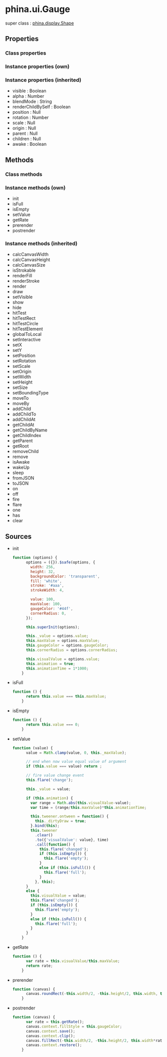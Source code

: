 # phina.ui.Gauge

super class : [phina.display.Shape](phina.display.Shape.md)

## Properties

### Class properties


### Instance properties (own)


### Instance properties (inherited)

* visible : Boolean
* alpha : Number
* blendMode : String
* renderChildBySelf : Boolean
* position : Null
* rotation : Number
* scale : Null
* origin : Null
* parent : Null
* children : Null
* awake : Boolean

## Methods

### Class methods


### Instance methods (own)

* init
* isFull
* isEmpty
* setValue
* getRate
* prerender
* postrender

### Instance methods (inherited)

* calcCanvasWidth
* calcCanvasHeight
* calcCanvasSize
* isStrokable
* renderFill
* renderStroke
* render
* draw
* setVisible
* show
* hide
* hitTest
* hitTestRect
* hitTestCircle
* hitTestElement
* globalToLocal
* setInteractive
* setX
* setY
* setPosition
* setRotation
* setScale
* setOrigin
* setWidth
* setHeight
* setSize
* setBoundingType
* moveTo
* moveBy
* addChild
* addChildTo
* addChildAt
* getChildAt
* getChildByName
* getChildIndex
* getParent
* getRoot
* removeChild
* remove
* isAwake
* wakeUp
* sleep
* fromJSON
* toJSON
* on
* off
* fire
* flare
* one
* has
* clear

## Sources

* init
  ```javascript
  function (options) {
        options = ({}).$safe(options, {
          width: 256,
          height: 32,
          backgroundColor: 'transparent',
          fill: 'white',
          stroke: '#aaa',
          strokeWidth: 4,
  
          value: 100,
          maxValue: 100,
          gaugeColor: '#44f',
          cornerRadius: 0,
        });
  
        this.superInit(options);
  
        this._value = options.value;
        this.maxValue = options.maxValue;
        this.gaugeColor = options.gaugeColor;
        this.cornerRadius = options.cornerRadius;
  
        this.visualValue = options.value;
        this.animation = true;
        this.animationTime = 1*1000;
      }
  ```
* isFull
  ```javascript
  function () {
        return this.value === this.maxValue;
      }
  ```
* isEmpty
  ```javascript
  function () {
        return this.value === 0;
      }
  ```
* setValue
  ```javascript
  function (value) {
        value = Math.clamp(value, 0, this._maxValue);
  
        // end when now value equal value of argument
        if (this.value === value) return ;
  
        // fire value change event
        this.flare('change');
  
        this._value = value;
  
        if (this.animation) {
          var range = Math.abs(this.visualValue-value);
          var time = (range/this.maxValue)*this.animationTime;
  
          this.tweener.ontween = function() {
            this._dirtyDraw = true;
          }.bind(this);
          this.tweener
            .clear()
            .to({'visualValue': value}, time)
            .call(function() {
              this.flare('changed');
              if (this.isEmpty()) {
                this.flare('empty');
              }
              else if (this.isFull()) {
                this.flare('full');
              }
            }, this);
        }
        else {
          this.visualValue = value;
          this.flare('changed');
          if (this.isEmpty()) {
            this.flare('empty');
          }
          else if (this.isFull()) {
            this.flare('full');
          }
        }
      }
  ```
* getRate
  ```javascript
  function () {
        var rate = this.visualValue/this.maxValue;
        return rate;
      }
  ```
* prerender
  ```javascript
  function (canvas) {
        canvas.roundRect(-this.width/2, -this.height/2, this.width, this.height, this.cornerRadius);
      }
  ```
* postrender
  ```javascript
  function (canvas) {
        var rate = this.getRate();
        canvas.context.fillStyle = this.gaugeColor;
        canvas.context.save();
        canvas.context.clip();
        canvas.fillRect(-this.width/2, -this.height/2, this.width*rate, this.height);
        canvas.context.restore();
      }
  ```

